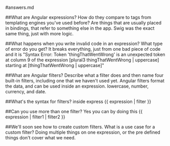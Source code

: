#answers.md

##What are Angular expressions? How do they compare to tags from templating engines you've used before?
Are things that are usually placed in bindings, that refer to something else in the app. Swig was the exact same thing, just with more logic.

##What happens when you write invalid code in an expression? What type of error do you get?
It breaks everything, just from one bad piece of code and it is "Syntax Error: Token 'thingThatWentWrong' is an unexpected token at column 9 of the expression [plural3 thingThatWentWrong | uppercase] starting at [thingThatWentWrong | uppercase]"

##What are Angular filters? Describe what a filter does and then name four built-in filters, including one that we haven't used yet.
Angular filters format the data, and can be used inside an expression. lowercase, number, currency, and date.

##What's the syntax for filters?
inside express {{ expression | filter }}

##Can you use more than one filter?
Yes you can by doing this {{ expression | filter1 | filter2 }}

##We'll soon see how to create custom filters. What is a use case for a custom filter?
Doing multiple things on one expression, or the pre defined things don't cover what we need.